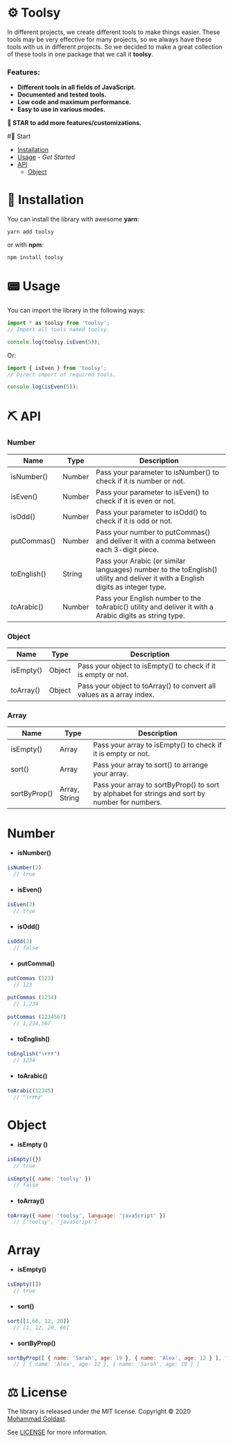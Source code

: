 # ⚙️ Toolsy
In different projects, we create different tools to make things easier. These tools may be very effective for many projects, so we always have these tools with us in different projects.
So we decided to make a great collection of these tools in one package that we call it **toolsy**.

### Features:
- **Different tools in all fields of JavaScript.**
- **Documented and tested tools.**
- **Low code and maximum performance.**
- **Easy to use in various modes.**

**🌟 STAR to add more features/customizations.**

#🏁 Start
* [Installation](#-installation)
* [Usage](#-usage) _- Get Started_
* [API](#-api)
  - [Object ](#ios)

# 🌵 Installation

You can install the library with awesome **yarn**:

```
yarn add toolsy
```

or with **npm**:

```
npm install toolsy
```

# 📟 Usage

You can import the library in the following ways:

```javascript
import * as toolsy from 'toolsy';
// Import all tools named toolsy.

console.log(toolsy.isEven(5));
```
Or:

```javascript
import { isEven } from 'toolsy';
// Direct import of required tools.

console.log(isEven(5));
```

# ⛏️ API

### Number

|  Name | Type | Description |
| ------------ | ------------ | ------------ |
| isNumber()  | Number  |  Pass your parameter to isNumber() to check if it is number or not. |
| isEven()  | Number  |  Pass your parameter to isEven() to check if it is even or not. |
| isOdd()  | Number  |  Pass your parameter to isOdd() to check if it is odd or not. |
| putCommas()  | Number  |  Pass your number to putCommas() and deliver it with a comma between each 3-digit piece. |
| toEnglish()  | String  | Pass your Arabic (or similar languages) number to the toEnglish() utility and deliver it with a English digits as integer type. |
| toArabic()  | Number  | Pass your English number to the toArabic() utility and deliver it with a Arabic digits as string type. |


### Object

|  Name | Type | Description |
| ------------ | ------------ | ------------ |
| isEmpty()  | Object  |  Pass your object to isEmpty() to check if it is empty or not. |
| toArray()   | Object  |  Pass your object to toArray() to convert all values as a array index. |

### Array

|  Name | Type | Description |
| ------------ | ------------ | ------------ |
| isEmpty()  | Array  |  Pass your array to isEmpty() to check if it is empty or not. |
| sort()   | Array  |  Pass your array to sort() to arrange your array. |
| sortByProp()   | Array, String  |  Pass your array to sortByProp() to sort by alphabet for strings and sort by number for numbers. |



# Number

   - #### isNumber()
```javascript
isNumber(2)
  // true
```
   - #### isEven()
```javascript
isEven(2)
  // true
```
   - #### isOdd()
```javascript
isOdd(2)
  // false
```
   - #### putComma()
```javascript
putCommas (123)
  // 123
   
putCommas (1234)
  // 1,234
   
putCommas (1234567)
  // 1,234,567
```
   
   - #### toEnglish()
```javascript
toEnglish("۱۲۳۴")
  // 1234
```
   - #### toArabic()
```javascript
toArabic(12345)
  // "۱۲۳۴۵"
```

# Object 
- #### isEmpty ()
```javascript
isEmpty({})
  // true
   
isEmpty({ name: 'toolsy' })
  // false
```
- #### toArray()
```javascript
toArray({ name: 'toolsy', language: 'javaScript' })
  // ['toolsy', 'javaScript']
```

# Array

   - #### isEmpty()
```javascript
isEmpty([])
  // true
```
   - #### sort()
```javascript
sort([1,66, 12, 20])
  // [1, 12, 20, 66]
```
   - #### sortByProp()
```javascript
sortByProp([ { name: 'Sarah', age: 19 }, { name: 'Alex', age: 12 } ], "age")
  // [ { name: 'Alex', age: 12 }, { name: 'Sarah', age: 19 } ]
```

# ⚖️ License

The library is released under the MIT license. Copyright © 2020 [Mohammad Goldast](https://github.com/mohammad-goldast).

See [LICENSE](https://github.com/mohammad-goldast/toolsy/blob/main/LICENSE) for more information.






